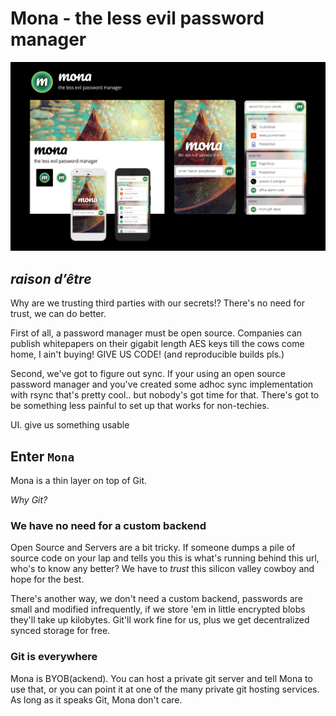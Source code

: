 # Mona - the less evil password manager

<img src="/assets/mona_design.png"></img>

## _raison d’être_

Why are we trusting third parties with our secrets!? There's no need for trust, we can do better.

First of all, a password manager must be open source. Companies can publish whitepapers on their gigabit length AES keys till the cows come home, I ain't buying! GIVE US CODE! (and reproducible builds pls.)

Second, we've got to figure out sync. If your using an open source password manager and you've created some adhoc sync implementation with rsync that's pretty cool.. but nobody's got time for that. There's got to be something less painful to set up that works for non-techies.

UI. give us something usable

## Enter `Mona`

Mona is a thin layer on top of Git.

_Why Git?_

### We have no need for a custom backend

Open Source and Servers are a bit tricky. If someone dumps a pile of source code on your lap and tells you this is what's running behind this url, who's to know any better? We have to _trust_ this silicon valley cowboy and hope for the best.

There's another way, we don't need a custom backend, passwords are small and modified infrequently, if we store 'em in little encrypted blobs they'll take up kilobytes. Git'll work fine for us, plus we get decentralized synced storage for free.

### Git is everywhere

Mona is BYOB(ackend). You can host a private git server and tell Mona to use that, or you can point it at one of the many private git hosting services. As long as it speaks Git, Mona don't care.

